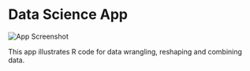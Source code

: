 # Data Science App
![App Screenshot](https://sites.psu.edu/shinyapps/files/2018/12/1d98d47f0547817f718972c963f97653ab6e9eaa-datasci-23vkttt.png)

This app illustrates R code for data wrangling, reshaping and combining data.
